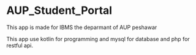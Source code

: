 # AUP_Student_Portal
This app is made for IBMS the deparmant of AUP peshawar

This app use kotlin for programming and mysql for database and php for restful api.

